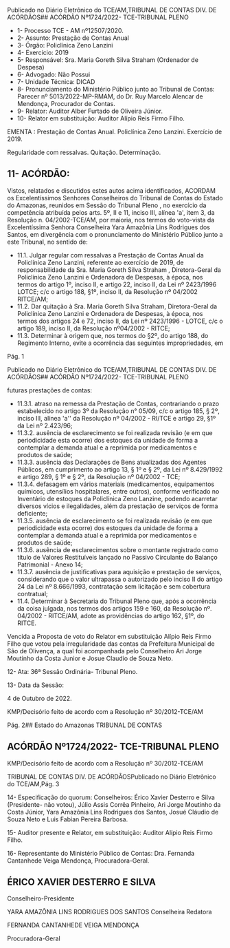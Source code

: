 Publicado  no  Diário  Eletrônico do TCE/AM,TRIBUNAL DE CONTAS DIV. DE ACÓRDÃOS## ACÓRDÃO Nº1724/2022- TCE-TRIBUNAL PLENO

- 1- Processo TCE - AM nº12507/2020.
- 2- Assunto: Prestação de Contas Anual
- 3- Órgão: Policlínica Zeno Lanzini
- 4- Exercício: 2019
- 5- Responsável: Sra. Maria Goreth Silva Straham (Ordenador de Despesa)
- 6- Advogado: Não Possui
- 7- Unidade Técnica: DICAD
- 8- Pronunciamento  do  Ministério  Público  junto  ao  Tribunal  de  Contas: Parecer  nº 5013/2022-MP-RMAM, do Dr. Ruy Marcelo Alencar de Mendonça, Procurador de Contas.
- 9- Relator: Auditor Alber Furtado de Oliveira Júnior.
- 10-  Relator em substituição: Auditor Alípio Reis Firmo Filho.

EMENTA : Prestação de Contas  Anual. Policlínica Zeno Lanzini. Exercício de 2019.

Regularidade com ressalvas. Quitação. Determinação.

## 11-  ACÓRDÃO:

Vistos,  relatados  e  discutidos  estes  autos  acima  identificados, ACORDAM os Excelentíssimos  Senhores  Conselheiros  do  Tribunal  de  Contas  do  Estado  do  Amazonas, reunidos em Sessão do Tribunal Pleno ,  no exercício da competência atribuída pelos arts. 5º, II e 11, inciso III, alínea 'a', item 3, da Resolução n. 04/2002-TCE/AM, por maioria, nos termos do voto-vista da Excelentíssima Senhora Conselheira Yara Amazônia Lins Rodrigues dos  Santos, em  divergência com  o  pronunciamento  do  Ministério  Público  junto  a  este Tribunal, no sentido de:

- 11.1. Julgar  regular  com  ressalvas a  Prestação  de  Contas  Anual  da Policlínica Zeno Lanzini, referente ao exercício de 2019, de responsabilidade da Sra. Maria Goreth Silva Straham ,  Diretora-Geral da Policlínica  Zeno  Lanzini  e  Ordenadora  de  Despesas,  à  época, nos termos do artigo 1º, inciso II, e artigo 22, inciso II, da Lei nº 2423/1996 LOTCE;  c/c  o  artigo  188,  §1º,  inciso  II,  da  Resolução  nº  04/2002  RITCE/AM;
- 11.2. Dar  quitação à Sra. Maria  Goreth  Silva  Straham, Diretora-Geral  da Policlínica  Zeno  Lanzini  e  Ordenadora  de  Despesas,  à  época,  nos termos dos artigos 24 e 72, inciso II, da Lei nº 2423/1996 - LOTCE, c/c o artigo 189, inciso II, da Resolução nº04/2002 - RITCE;
- 11.3. Determinar à  origem que,  nos  termos  do  §2º,  do  artigo  188,  do Regimento Interno, evite a ocorrência das seguintes impropriedades, em

Pág. 1

Publicado  no  Diário  Eletrônico do TCE/AM,TRIBUNAL DE CONTAS DIV. DE ACÓRDÃOS## ACÓRDÃO Nº1724/2022- TCE-TRIBUNAL PLENO

futuras prestações de contas:

- 11.3.1. atraso na remessa da Prestação de Contas, contrariando o prazo estabelecido no artigo 3º da Resolução n° 05/09, c/c o artigo 185, § 2º, inciso III, alínea 'a'' da Resolução nº 04/2002 - RI/TCE e artigo 29, §1º da Lei nº 2.423/96;
- 11.3.2. ausência  de  esclarecimento  se  foi  realizada  revisão  (e  em  que periodicidade esta ocorre) dos estoques da unidade de forma a contemplar a demanda atual e a reprimida por medicamentos e produtos de saúde;
- 11.3.3. ausência  das  Declarações  de  Bens  atualizadas  dos  Agentes Públicos, em cumprimento ao artigo 13, § 1º e § 2º, da Lei nº 8.429/1992 e artigo 289, § 1º e § 2º, da Resolução nº 04/2002 - TCE;
- 11.3.4. defasagem  em  vários  materiais  (medicamentos,  equipamentos químicos,  utensílios  hospitalares,  entre  outros),  conforme  verificado  no Inventário  de  estoques  da  Policlínica  Zeno  Lanzine,  podendo  acarretar diversos vícios e ilegalidades, além da prestação de serviços de forma deficiente;
- 11.3.5. ausência  de  esclarecimento  se  foi  realizada  revisão  (e  em  que periodicidade esta ocorre) dos estoques da unidade de forma a contemplar a demanda atual e a reprimida por medicamentos e produtos de saúde;
- 11.3.6. ausência de esclarecimentos sobre o montante registrado como título de Valores Restituíveis lançado no Passivo Circulante do Balanço Patrimonial - Anexo 14;
- 11.3.7. ausência de justificativas para aquisição e prestação de serviços, considerando que o valor ultrapassa o autorizado pelo inciso II do artigo 24  da  Lei  nº  8.666/1993,  contratação  sem  licitação  e  sem  cobertura contratual;
- 11.4. Determinar à  Secretaria  do  Tribunal  Pleno  que,  após  a  ocorrência  da coisa  julgada,  nos  termos  dos  artigos  159  e  160,  da  Resolução  nº. 04/2002  -  RITCE/AM,  adote  as  providências  do  artigo  162, §1º, do RITCE.

Vencida a Proposta de voto do Relator em substituição Alípio Reis Firmo Filho que votou pela irregularidade das contas da Prefeitura Municipal de São de Olivença, a qual foi acompanhada pelo Conselheiro Ari Jorge Moutinho da Costa Junior e Josue Claudio de Souza Neto.

12-  Ata: 36ª Sessão Ordinária- Tribunal Pleno.

13-  Data da Sessão:

4 de Outubro de 2022.

KMP/Decisório feito de acordo com a Resolução nº 30/2012-TCE/AM

Pág. 2## Estado do Amazonas TRIBUNAL DE CONTAS

## ACÓRDÃO Nº1724/2022- TCE-TRIBUNAL PLENO

KMP/Decisório feito de acordo com a Resolução nº 30/2012-TCE/AM

TRIBUNAL DE CONTAS DIV. DE ACÓRDÃOSPublicado  no  Diário  Eletrônico do TCE/AM,Pág. 3

14-  Especificação  do  quorum: Conselheiros:  Érico  Xavier  Desterro  e  Silva  (Presidente- não  votou),  Júlio  Assis  Corrêa  Pinheiro,  Ari  Jorge  Moutinho  da  Costa  Júnior,  Yara Amazônia  Lins  Rodrigues  dos  Santos,  Josué  Cláudio  de  Souza  Neto  e  Luis  Fabian Pereira Barbosa.

15-  Auditor presente e Relator, em substituição: Auditor Alípio Reis Firmo Filho.

16-  Representante do Ministério Público de Contas: Dra. Fernanda Cantanhede Veiga Mendonça, Procuradora-Geral.

## ÉRICO XAVIER DESTERRO E SILVA

Conselheiro-Presidente

YARA AMAZÔNIA LINS RODRIGUES DOS SANTOS Conselheira Redatora

FERNANDA CANTANHEDE VEIGA MENDONÇA

Procuradora-Geral